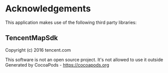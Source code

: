 # Acknowledgements
This application makes use of the following third party libraries:

## TencentMapSdk

Copyright (c) 2016 tencent.com

This software is not an open source project. It's not allowed to use it outside
Generated by CocoaPods - https://cocoapods.org
